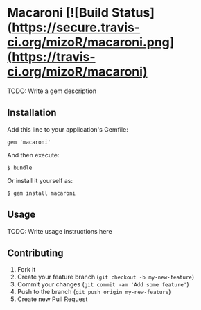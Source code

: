 # Macaroni [![Build Status](https://secure.travis-ci.org/mizoR/macaroni.png](https://travis-ci.org/mizoR/macaroni)

TODO: Write a gem description

## Installation

Add this line to your application's Gemfile:

    gem 'macaroni'

And then execute:

    $ bundle

Or install it yourself as:

    $ gem install macaroni

## Usage

TODO: Write usage instructions here

## Contributing

1. Fork it
2. Create your feature branch (`git checkout -b my-new-feature`)
3. Commit your changes (`git commit -am 'Add some feature'`)
4. Push to the branch (`git push origin my-new-feature`)
5. Create new Pull Request
